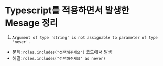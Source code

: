 # Typescript를 적용하면서 발생한 Mesage 정리

1. `Argument of type 'string' is not assignable to parameter of type 'never'.`

- 문제: `roles.includes("선택해주세요")` 코드에서 발생
- 해결: `roles.includes("선택해주세요" as never)`

